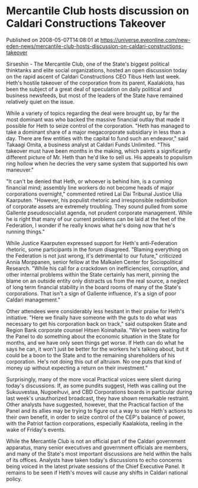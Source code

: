 # Mercantile Club hosts discussion on Caldari Constructions Takeover
Published on 2008-05-07T14:08:01 at https://universe.eveonline.com/new-eden-news/mercantile-club-hosts-discussion-on-caldari-constructions-takeover

Sirseshin - The Mercantile Club, one of the State's biggest political thinktanks and elite social organizations, hosted an open discussion today on the rapid ascent of Caldari Constructions CEO Tibus Heth last week. Heth's hostile takeover of the corporation from its parent, Kaalakiota, has been the subject of a great deal of speculation on daily political and business newsfeeds, but most of the leaders of the State have remained relatively quiet on the issue.

While a variety of topics regarding the deal were brought up, by far the most dominant was who backed the massive financial outlay that made it possible for Heth to seize control of the corporation. "Heth has managed to take a dominant share of a major megacorporate subsidiary in less than a day. There are few entities with the capital to fund such an endeavor," said Takaagi Omita, a business analyst at Caldari Funds Unlimited. "This takeover must have been months in the making, which paints a significantly different picture of Mr. Heth than he'd like to sell us. His appeals to populism ring hollow when he decries the very same system that supported his own maneuver."

"It can't be denied that Heth, or whoever is behind him, is a cunning financial mind; assembly line workers do not become heads of major corporations overnight," commented retired Lai Dai Tribunal Justice Ulia Kaarputen. "However, his populist rhetoric and irresponsible redistribution of corporate assets are extremely troubling. They sound pulled from some Gallente pseudosocialist agenda, not prudent corporate management. While he is right that many of our current problems can be laid at the feet of the Federation, I wonder if he really knows what he's doing now that he's running things."

While Justice Kaarputen expressed support for Heth's anti-Federation rhetoric, some participants in the forum disagreed. "Blaming everything on the Federation is not just wrong, it's detrimental to our future," criticized Annia Morppanen, senior fellow at the Malkalen Center for Sociopolitical Research. "While his call for a crackdown on inefficiencies, corruption, and other internal problems within the State certainly has merit, pinning the blame on an outside entity only distracts us from the real source, a neglect of long term financial stability in the board rooms of many of the State's corporations. That isn't a sign of Gallente influence, it's a sign of poor Caldari management."

Other attendees were considerably less hesitant in their praise for Heth's initiative. "Here we finally have someone with the guts to do what was necessary to get his corporation back on track," said outspoken State and Region Bank corporate counsel Hitsen Koinahaila. "We've been waiting for the Panel to do something about the economic situation in the State for months, and we have only seen things get worse. If Heth can do what he says he can, it won't just be better for the workers he's talking about, but it could be a boon to the State and to the remaining shareholders of his corporation. He's not doing this out of altruism. No one puts that kind of money up without expecting a return on their investment."

Surprisingly, many of the more vocal Practical voices were silent during today's discussions. If, as some pundits suggest, Heth was calling out the Sukuuvestaa, Nugoeihuvi, and CBD Corporations boards in particular during last week's unauthorized broadcast, they have shown remarkable restraint. Other analysts have suggested, however, that the Practical faction of the Panel and its allies may be trying to figure out a way to use Heth's actions to their own benefit, in order to seize control of the CEP's balance of power, with the Patriot faction corporations, especially Kaalakiota, reeling in the wake of Friday's events.

While the Mercantile Club is not an official part of the Caldari government apparatus, many senior executives and government officials are members, and many of the State's most important discussions are held within the halls of its offices. Analysts have taken today's discussions to echo concerns being voiced in the latest private sessions of the Chief Executive Panel. It remains to be seen if Heth's moves will cause any shifts in Caldari national policy.
